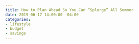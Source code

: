 ```yaml
---
title: How to Plan Ahead So You Can “Splurge” All Summer
date: 2019-06-17 14:00:00 -04:00
categories:
- lifestyle
- budget
- savings
---
```



